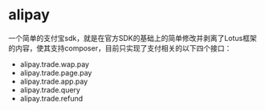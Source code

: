 # alipay
一个简单的支付宝sdk，就是在官方SDK的基础上的简单修改并剥离了Lotus框架的内容，使其支持composer，目前只实现了支付相关的以下四个接口：
* alipay.trade.wap.pay
* alipay.trade.page.pay
* alipay.trade.app.pay
* alipay.trade.query
* alipay.trade.refund
